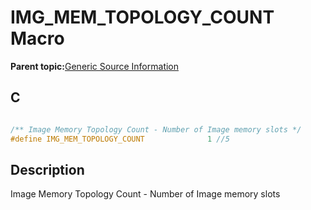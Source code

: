 # IMG\_MEM\_TOPOLOGY\_COUNT Macro

**Parent topic:**[Generic Source Information](GUID-9B3F465C-7297-4547-B7C6-3AAABEB7E261.md)

## C

```c

/** Image Memory Topology Count - Number of Image memory slots */
#define IMG_MEM_TOPOLOGY_COUNT              1 //5

```

## Description

Image Memory Topology Count - Number of Image memory slots

